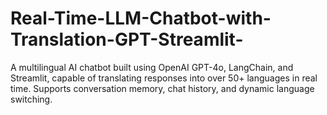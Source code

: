 # Real-Time-LLM-Chatbot-with-Translation-GPT-Streamlit-
A multilingual AI chatbot built using OpenAI GPT-4o, LangChain, and Streamlit, capable of translating responses into over 50+ languages in real time. Supports conversation memory, chat history, and dynamic language switching.
